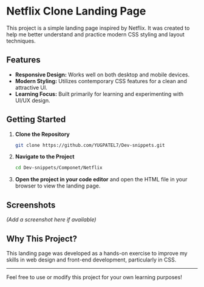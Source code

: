 # Netflix Clone Landing Page

This project is a simple landing page inspired by Netflix. It was created to help me better understand and practice modern CSS styling and layout techniques.

## Features

- **Responsive Design:** Works well on both desktop and mobile devices.
- **Modern Styling:** Utilizes contemporary CSS features for a clean and attractive UI.
- **Learning Focus:** Built primarily for learning and experimenting with UI/UX design.

## Getting Started

1. **Clone the Repository**
   ```bash
   git clone https://github.com/YUGPATEL7/Dev-snippets.git
   ```
2. **Navigate to the Project**
   ```bash
   cd Dev-snippets/Componet/Netflix
   ```
3. **Open the project in your code editor** and open the HTML file in your browser to view the landing page.

## Screenshots

*(Add a screenshot here if available)*

## Why This Project?

This landing page was developed as a hands-on exercise to improve my skills in web design and front-end development, particularly in CSS.

---

Feel free to use or modify this project for your own learning purposes!

